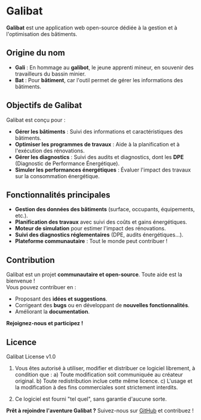 # Galibat

**Galibat** est une application web open-source dédiée à la gestion et à l'optimisation des bâtiments.  

## Origine du nom

- **Gali** : En hommage au **galibot**, le jeune apprenti mineur, en souvenir des travailleurs du bassin minier.
- **Bat** : Pour **bâtiment**, car l'outil permet de gérer les informations des bâtiments.

## Objectifs de Galibat

Galibat est conçu pour :
- **Gérer les bâtiments** : Suivi des informations et caractéristiques des bâtiments.
- **Optimiser les programmes de travaux** : Aide à la planification et à l'exécution des rénovations.
- **Gérer les diagnostics** : Suivi des audits et diagnostics, dont les **DPE** (Diagnostic de Performance Énergétique).
- **Simuler les performances énergétiques** : Évaluer l'impact des travaux sur la consommation énergétique.

## Fonctionnalités principales

- **Gestion des données des bâtiments** (surface, occupants, équipements, etc.).
- **Planification des travaux** avec suivi des coûts et gains énergétiques.
- **Moteur de simulation** pour estimer l'impact des rénovations.
- **Suivi des diagnostics réglementaires** (DPE, audits énergétiques...).
- **Plateforme communautaire** : Tout le monde peut contribuer !

## Contribution

Galibat est un projet **communautaire et open-source**. Toute aide est la bienvenue !  
Vous pouvez contribuer en :
- Proposant des **idées et suggestions**.
- Corrigeant des **bugs** ou en développant de **nouvelles fonctionnalités**.
- Améliorant la **documentation**.

**Rejoignez-nous et participez !**  

## Licence
Galibat License v1.0

1. Vous êtes autorisé à utiliser, modifier et distribuer ce logiciel librement, à condition que :
   a) Toute modification soit communiquée au créateur original.
   b) Toute redistribution inclue cette même licence.
   c) L'usage et la modification à des fins commerciales sont strictement interdits.

2. Ce logiciel est fourni "tel quel", sans garantie d'aucune sorte.

**Prêt à rejoindre l'aventure Galibat ?** Suivez-nous sur [GitHub](https://github.com/galibat) et contribuez !  
